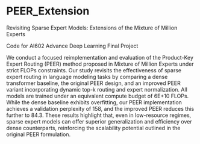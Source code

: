 # PEER_Extension
Revisiting Sparse Expert Models: Extensions of the Mixture of Million Experts

Code for AI602 Advance Deep Learning Final Project

We conduct a focused reimplementation and evaluation of the Product-Key Expert Routing (PEER) method proposed in Mixture of Million Experts under strict FLOPs constraints. Our study revisits the effectiveness of sparse expert routing in language modeling tasks by comparing a dense transformer baseline, the original PEER design, and an improved PEER variant incorporating dynamic top-k routing and expert normalization. All models are trained under an equivalent compute budget of 6E+10 FLOPs. While the dense baseline exhibits overfitting, our PEER implementation achieves a validation perplexity of 158, and the improved PEER reduces this further to 84.3. These results highlight that, even in low-resource regimes, sparse expert models can offer superior generalization and efficiency over dense counterparts, reinforcing the scalability potential outlined in the original PEER formulation.
